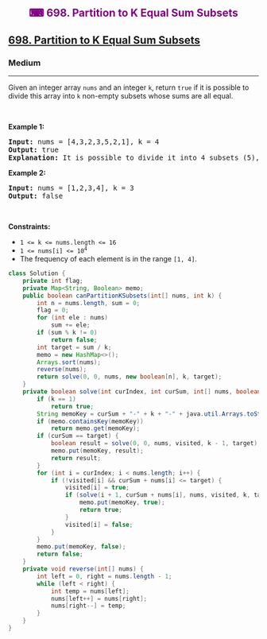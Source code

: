 <div align = "center">
<h style = "margin-bottom: 0px; margin-top: 0px; color : purple;" align = "center" class = "header">

## ⌨ 698. Partition to K Equal Sum Subsets

</h>
</div>

<h2><a href="https://leetcode.com/problems/partition-to-k-equal-sum-subsets" target = "_blank">698. Partition to K Equal Sum Subsets</a></h2><h3>Medium</h3><hr><p>Given an integer array <code>nums</code> and an integer <code>k</code>, return <code>true</code> if it is possible to divide this array into <code>k</code> non-empty subsets whose sums are all equal.</p>

<p>&nbsp;</p>
<p><strong class="example">Example 1:</strong></p>

<pre>
<strong>Input:</strong> nums = [4,3,2,3,5,2,1], k = 4
<strong>Output:</strong> true
<strong>Explanation:</strong> It is possible to divide it into 4 subsets (5), (1, 4), (2,3), (2,3) with equal sums.
</pre>

<p><strong class="example">Example 2:</strong></p>

<pre>
<strong>Input:</strong> nums = [1,2,3,4], k = 3
<strong>Output:</strong> false
</pre>

<p>&nbsp;</p>
<p><strong>Constraints:</strong></p>

<ul>
	<li><code>1 &lt;= k &lt;= nums.length &lt;= 16</code></li>
	<li><code>1 &lt;= nums[i] &lt;= 10<sup>4</sup></code></li>
	<li>The frequency of each element is in the range <code>[1, 4]</code>.</li>
</ul>

```java
class Solution {
    private int flag;
    private Map<String, Boolean> memo;
    public boolean canPartitionKSubsets(int[] nums, int k) {
        int n = nums.length, sum = 0;
        flag = 0;
        for (int ele : nums)
            sum += ele;
        if (sum % k != 0)
            return false;
        int target = sum / k;
        memo = new HashMap<>();
        Arrays.sort(nums);
        reverse(nums);
        return solve(0, 0, nums, new boolean[n], k, target);
    }
    private boolean solve(int curIndex, int curSum, int[] nums, boolean[] visited, int k, int target) {
        if (k == 1)
            return true;
        String memoKey = curSum + "-" + k + "-" + java.util.Arrays.toString(visited);
        if (memo.containsKey(memoKey))
            return memo.get(memoKey);
        if (curSum == target) {
            boolean result = solve(0, 0, nums, visited, k - 1, target);
            memo.put(memoKey, result);
            return result;
        }
        for (int i = curIndex; i < nums.length; i++) {
            if (!visited[i] && curSum + nums[i] <= target) {
                visited[i] = true;
                if (solve(i + 1, curSum + nums[i], nums, visited, k, target)) {
                    memo.put(memoKey, true);
                    return true;
                }
                visited[i] = false;
            }
        }
        memo.put(memoKey, false);
        return false;
    }
    private void reverse(int[] nums) {
        int left = 0, right = nums.length - 1;
        while (left < right) {
            int temp = nums[left];
            nums[left++] = nums[right];
            nums[right--] = temp;
        }
    }
}
```
